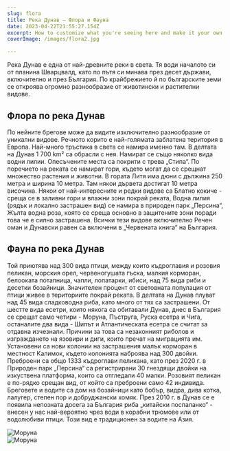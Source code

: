 ```yaml
---
slug: flora
title: Река Дунав – Флора и Фауна 
date: 2023-04-22T21:55:27.154Z
excerpt: How to customize what you're seeing here and make it your own.
coverImage: /images/flora2.jpg

---
```



Река Дунав е една от най-древните реки в света. Тя води началото си от планина Шварцвалд,  като по пътя си минава през десет държави, включително и през България. По крайбрежието й по българските земи се откроява огромно разнообразие от животински и растителни видове.

## Флора по река Дунав

По нейните брегове може да видите изключително разнообразие от уникални видове. Речното корито е най-голямата заблатена територия в Европа. Най-много тръстика в света се намира именно там. В делтата на Дунав 1 700 km² са обрасли с нея. Намират се също няколко вида водни лилии. Опесъчените места са покрити с трева „Стипа“. По поречието на реката се намират гори, където могат да се срещнат множество растения и животни. В гората Литя има дюни с дължина 250 метра и ширина 10 метра. Там някои дървета достигат 10 метра височина. Някои от най-интересните и редки видове са Блатно кокиче - среща се в заливни гори и влажни зони покрай реката, Водна лилия (рядък и локално застрашен вид) се намира в природен парк „Персина“, Жълта водна роза, която се среща основно в защитените зони поради това че е силно застрашена. Всички тези видове включително Речен оман и Дунавски равен са включени в „Червената книга“ на България.

## Фауна по река Дунав

Той приютява над 300 вида птици, между които къдроглавия и розовия пеликан, морския орел, червеногушата гъска, малкия корморан, белооката потапница, чапли, лопатарки, ибиси, над 75 вида риби и десетки бозайници. Значителен процент от световната популация от птици живее в териториите покрай реката. В делтата на Дунав плуват над 45 вида сладководна риба, като много от тях са застрашени. От шестте вида есетри, които някога са обитавали Дунав, днес в България се срещат само четири - Моруна, Пъструга, Руска есетра и Чига, останалите два вида - Шипът и Атлантическата есетра се считат за отдавна изчезнали. Причини за това са незаконният риболов и изграждането на язовири и диги, които пречат на миграцията им. Установени са нови колонии на застрашения малък корморан в местност Калимок, където колонията наброява над 300 двойки. Преброени са общо 1333 къдроглави пеликана, като през 2020 г. в Природен парк „Персина“ са регистрирани 30 гнездящи двойки на изкуствена платформа, които са отгледали 40 малки. Розовият пеликан е по-рядко срещан вид, от който са преброени само 42 индивида. Бреговете и водите са дом на бозайници като бобър, видра, дива котка, лалугер, степен пор и добруджански хомяк. През 2010 г. в Дунав се е появила непозната досега за България риба „китайски поспаланко“ - внесен у нас най-вероятно чрез води в корабни трюмове или от водолюбиви птици. Този вид е традиционен за водите на Азия.

![Моруна](/images/flora3.jpg)  
![Моруна](/images/flora1.jpg)  
